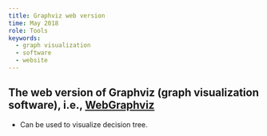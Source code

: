 ```yaml
---
title: Graphviz web version
time: May 2018
role: Tools
keywords:
  - graph visualization
  - software
  - website
---
```

## The web version of Graphviz (graph visualization software), i.e., [WebGraphviz](http://webgraphviz.com/)
* Can be used to visualize decision tree. 
